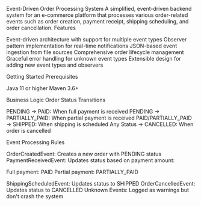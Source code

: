 Event-Driven Order Processing System
A simplified, event-driven backend system for an e-commerce platform that processes various order-related events such as order creation, payment receipt, shipping scheduling, and order cancellation.
Features

Event-driven architecture with support for multiple event types
Observer pattern implementation for real-time notifications
JSON-based event ingestion from file sources
Comprehensive order lifecycle management
Graceful error handling for unknown event types
Extensible design for adding new event types and observers


Getting Started
Prerequisites

Java 11 or higher
Maven 3.6+

Business Logic
Order Status Transitions

PENDING → PAID: When full payment is received
PENDING → PARTIALLY_PAID: When partial payment is received
PAID/PARTIALLY_PAID → SHIPPED: When shipping is scheduled
Any Status → CANCELLED: When order is cancelled

Event Processing Rules

OrderCreatedEvent: Creates a new order with PENDING status
PaymentReceivedEvent: Updates status based on payment amount:

Full payment: PAID
Partial payment: PARTIALLY_PAID


ShippingScheduledEvent: Updates status to SHIPPED
OrderCancelledEvent: Updates status to CANCELLED
Unknown Events: Logged as warnings but don't crash the system
